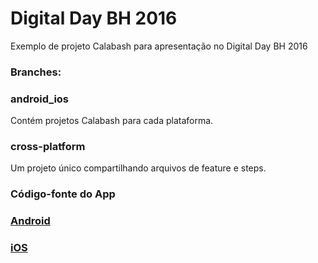 # Digital Day BH 2016
Exemplo de projeto Calabash para apresentação no Digital Day BH 2016

### Branches:

### android_ios 

Contém projetos Calabash para cada plataforma.

### cross-platform

Um projeto único compartilhando arquivos de feature e steps.

### Código-fonte do App
### [Android](https://github.com/fabianofranca/digitalday.git)
### [iOS](https://github.com/rodrigodias-us/digitalday.git)

